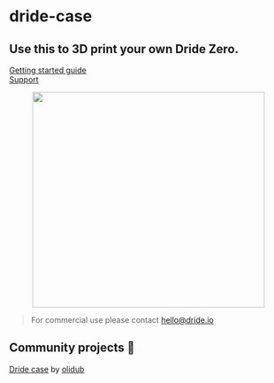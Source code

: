 # dride-case

## Use this to 3D print your own Dride Zero.
[Getting started guide](https://dride.io/documentation/getting_started)
<br>
[Support](https://dride.io/forum)
<p align="center">
  <img width="420" height="390" src="https://dride.io/assets/images/zero/storeMain.png">
</p>

> For commercial use please contact hello@dride.io

## Community projects :beer:
[Dride case](https://www.thingiverse.com/thing:2961617) by [olidub](https://www.thingiverse.com/thing:2961617)


